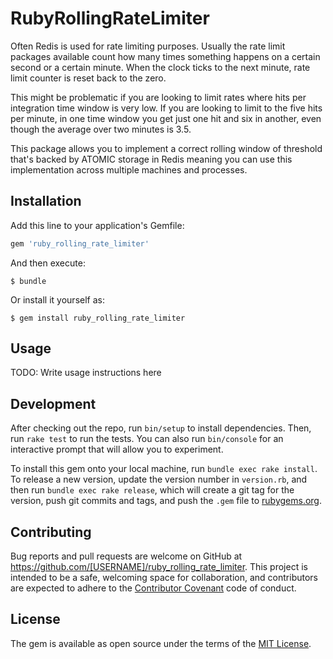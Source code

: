 # RubyRollingRateLimiter

Often Redis is used for rate limiting purposes.
Usually the rate limit packages available count how many times something happens on a certain second or a certain minute. When the clock ticks to the next minute, rate limit counter is reset back to the zero. 

This might be problematic if you are looking to limit rates where hits per integration time window is very low. 
If you are looking to limit to the five hits per minute, in one time window you get just one hit and six in another, even though the average over two minutes is 3.5.

This package allows you to implement a correct rolling window of threshold that's backed by ATOMIC storage in Redis meaning you can use this implementation across multiple machines and processes.

## Installation

Add this line to your application's Gemfile:

```ruby
gem 'ruby_rolling_rate_limiter'
```

And then execute:

    $ bundle

Or install it yourself as:

    $ gem install ruby_rolling_rate_limiter

## Usage

TODO: Write usage instructions here

## Development

After checking out the repo, run `bin/setup` to install dependencies. Then, run `rake test` to run the tests. You can also run `bin/console` for an interactive prompt that will allow you to experiment.

To install this gem onto your local machine, run `bundle exec rake install`. To release a new version, update the version number in `version.rb`, and then run `bundle exec rake release`, which will create a git tag for the version, push git commits and tags, and push the `.gem` file to [rubygems.org](https://rubygems.org).

## Contributing

Bug reports and pull requests are welcome on GitHub at https://github.com/[USERNAME]/ruby_rolling_rate_limiter. This project is intended to be a safe, welcoming space for collaboration, and contributors are expected to adhere to the [Contributor Covenant](http://contributor-covenant.org) code of conduct.


## License

The gem is available as open source under the terms of the [MIT License](http://opensource.org/licenses/MIT).

